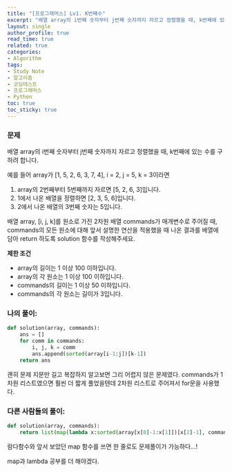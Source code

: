 ```yaml
---
title: "[프로그래머스] Lv1. K번째수"
excerpt: "배열 array의 i번째 숫자부터 j번째 숫자까지 자르고 정렬했을 때, k번째에 있는 수를 구하려 합니다."
layout: single
author_profile: true
read_time: true
related: true
categories:
- Algorithm
tags:
- Study Note
- 알고리즘
- 코딩테스트
- 프로그래머스
- Python
toc: true
toc_sticky: true
---
```


### **문제**

배열 array의 i번째 숫자부터 j번째 숫자까지 자르고 정렬했을 때, k번째에 있는 수를 구하려 합니다.

예를 들어 array가 [1, 5, 2, 6, 3, 7, 4], i = 2, j = 5, k = 3이라면

1. array의 2번째부터 5번째까지 자르면 [5, 2, 6, 3]입니다.
2. 1에서 나온 배열을 정렬하면 [2, 3, 5, 6]입니다.
3. 2에서 나온 배열의 3번째 숫자는 5입니다.

배열 array, [i, j, k]를 원소로 가진 2차원 배열 commands가 매개변수로 주어질 때, commands의 모든 원소에 대해 앞서 설명한 연산을 적용했을 때 나온 결과를 배열에 담아 return 하도록 solution 함수를 작성해주세요.

**제한 조건**

- array의 길이는 1 이상 100 이하입니다.
- array의 각 원소는 1 이상 100 이하입니다.
- commands의 길이는 1 이상 50 이하입니다.
- commands의 각 원소는 길이가 3입니다.

### **나의 풀이:**

```python
def solution(array, commands):
    ans = []
    for comm in commands:
        i, j, k = comm
        ans.append(sorted(array[i-1:j])[k-1])
    return ans
```

괜히 문제 지문만 길고 복잡하지 알고보면 그리 어렵지 않은 문제였다.  commands가 1차원 리스트였으면 훨씬 더 짧게 풀었을텐데 2차원 리스트로 주어져서 for문을 사용했다.

### 다른 사람들의 풀이:

```python
def solution(array, commands):
    return list(map(lambda x:sorted(array[x[0]-1:x[1]])[x[2]-1], commands))
```

람다함수와 앞서 보았던 map 함수를 쓰면 한 줄로도 문제풀이가 가능하다...!

map과 lambda 공부를 더 해야겠다.